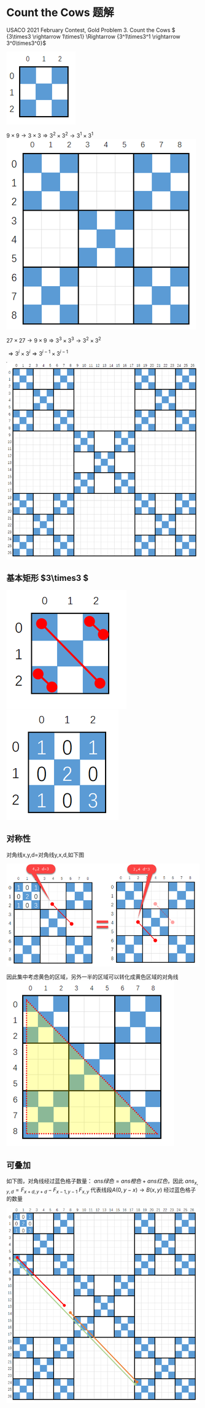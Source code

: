 # Count the Cows 题解
USACO 2021 February Contest, Gold
Problem 3. Count the Cows
$ {3\times3 \rightarrow 1\times1} \Rightarrow {3^1\times3^1 \rightarrow 3^0\times3^0}$


<img src="images/1.png"/>

$9\times9 \rightarrow 3\times3 \Rightarrow 3^2\times3^2 \rightarrow 3^1\times3^1$
<img src="images/2.png"/>

$27\times27 \rightarrow 9\times9 \Rightarrow 3^3\times3^3 \rightarrow 3^2\times3^2$

$\Rightarrow 3^i \times 3^i \Rightarrow 3^{i-1} \times 3^{i-1}$

<img src="images/3.png"/>

## 基本矩形 $3\times3 $

<img src="images/4.png"/>

<img src="images/5.png"/>

## 对称性

对角线x,y,d=对角线y,x,d,如下图

<img src="images/6.png"/>

因此集中考虑黄色的区域，另外一半的区域可以转化成黄色区域的对角线
<img src="images/7.png"/>

## 可叠加

如下图，对角线经过蓝色格子数量： $ans绿色=ans橙色+ans红色$，因此
$ans_{x,y,d}=F_{x+d,y+d} - F_{x-1,y-1}$
$F_{x,y}$ 代表线段$A(0,y-x) \rightarrow B(x,y)$ 经过蓝色格子的数量

<img src="images/8.png"/>